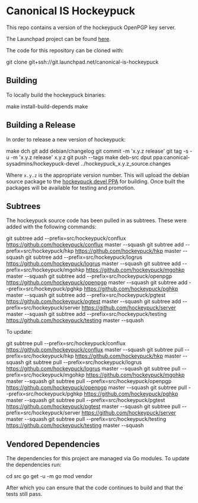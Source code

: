 # Canonical IS Hockeypuck

This repo contains a version of the hockeypuck OpenPGP key server.

The Launchpad project can be found
[here](https://launchpad.net/canonical-is-hockeypuck).

The code for this repository can be cloned with:

  git clone git+ssh://git.launchpad.net/canonical-is-hockeypuck

## Building

To locally build the hockeypuck binaries:

  make install-build-depends
  make

## Building a Release

In order to release a new version of hockeypuck:

  make dch
  git add debian/changelog
  git commit -m 'x.y.z release'
  git tag -s -u <keyid> -m 'x.y.z release' x.y.z
  git push --tags
  make deb-src
  dput ppa:canonical-sysadmins/hockeypuck-devel ../hockeypuck\_x.y.z\_source.changes

Where `x.y.z` is the appropriate version number.
This will upload the debian source package to the
[hockeypuck devel PPA](https://launchpad.net/~canonical-sysadmins/+archive/ubuntu/hockeypuck-devel)
for building.
Once built the packages will be available for testing and promotion.

## Subtrees

The hockeypuck source code has been pulled in as subtrees.
These were added with the following commands:

  git subtree add --prefix=src/hockeypuck/conflux https://github.com/hockeypuck/conflux master --squash
  git subtree add --prefix=src/hockeypuck/hkp https://github.com/hockeypuck/hkp master --squash
  git subtree add --prefix=src/hockeypuck/logrus https://github.com/hockeypuck/logrus master --squash
  git subtree add --prefix=src/hockeypuck/mgohkp https://github.com/hockeypuck/mgohkp master --squash
  git subtree add --prefix=src/hockeypuck/openpgp https://github.com/hockeypuck/openpgp master --squash
  git subtree add --prefix=src/hockeypuck/pghkp https://github.com/hockeypuck/pghkp master --squash
  git subtree add --prefix=src/hockeypuck/pgtest https://github.com/hockeypuck/pgtest master --squash
  git subtree add --prefix=src/hockeypuck/server https://github.com/hockeypuck/server master --squash
  git subtree add --prefix=src/hockeypuck/testing https://github.com/hockeypuck/testing master --squash

To update:

  git subtree pull --prefix=src/hockeypuck/conflux https://github.com/hockeypuck/conflux master --squash
  git subtree pull --prefix=src/hockeypuck/hkp https://github.com/hockeypuck/hkp master --squash
  git subtree pull --prefix=src/hockeypuck/logrus https://github.com/hockeypuck/logrus master --squash
  git subtree pull --prefix=src/hockeypuck/mgohkp https://github.com/hockeypuck/mgohkp master --squash
  git subtree pull --prefix=src/hockeypuck/openpgp https://github.com/hockeypuck/openpgp master --squash
  git subtree pull --prefix=src/hockeypuck/pghkp https://github.com/hockeypuck/pghkp master --squash
  git subtree pull --prefix=src/hockeypuck/pgtest https://github.com/hockeypuck/pgtest master --squash
  git subtree pull --prefix=src/hockeypuck/server https://github.com/hockeypuck/server master --squash
  git subtree pull --prefix=src/hockeypuck/testing https://github.com/hockeypuck/testing master --squash

## Vendored Dependencies

The dependencies for this project are managed via Go modules.
To update the dependencies run:

  cd src
  go get -u -m
  go mod vendor

After which you can ensure that the code continues to build and
that the tests still pass.
